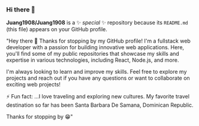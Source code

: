 ### Hi there 👋

**Juang1908/Juang1908** is a ✨ _special_ ✨ repository because its `README.md` (this file) appears on your GitHub profile.

"Hey there 👋
Thanks for stopping by my GitHub profile! I'm a fullstack web developer with a passion for building innovative web applications. Here, you'll find some of my public repositories that showcase my skills and expertise in various technologies, including React, Node.js, and more.

I'm always looking to learn and improve my skills. Feel free to explore my projects and reach out if you have any questions or want to collaborate on exciting web projects! 

⚡ Fun fact: ...I love traveling and exploring new cultures. My favorite travel destination so far has been Santa Barbara De Samana, Dominican Republic.

Thanks for stopping by 😁"

